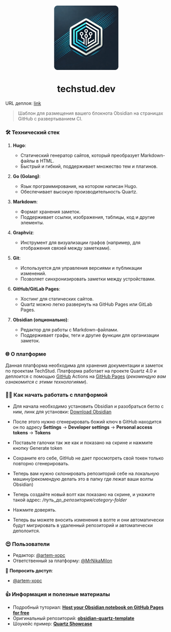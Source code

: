 
<div align="center">
  <br>
  <img src="source/logo-dev.png" alt="">
  <h1>techstud.dev</h1>
</div>

URL деплоя: [link](https://techstud-dev.github.io/schedule-university-docs/)

> Шаблон для размещения вашего блокнота Obsidian на страницах GitHub с развертыванием CI.
### 🛠  Технический стек
1. **Hugo**:
	* Статический генератор сайтов, который преобразует Markdown-файлы в HTML.
    - Быстрый и гибкий, поддерживает множество тем и плагинов.
        
2. **Go (Golang)**:
    - Язык программирования, на котором написан Hugo.
    - Обеспечивает высокую производительность Quartz.
        
3. **Markdown**:
    - Формат хранения заметок.
    - Поддерживает ссылки, изображения, таблицы, код и другие элементы.
        
4. **Graphviz**:
    - Инструмент для визуализации графов (например, для отображения связей между заметками).
        
5. **Git**:
    - Используется для управления версиями и публикации изменений.
    - Позволяет синхронизировать заметки между устройствами.
        
6. **GitHub/GitLab Pages**:
    - Хостинг для статических сайтов.
    - Quartz можно легко развернуть на GitHub Pages или GitLab Pages.
        
7. **Obsidian (опционально)**:
    - Редактор для работы с Markdown-файлами.
    - Поддерживает графы, теги и другие функции для организации заметок.
###  🌐  О платформе
Данная платформа необходима для хранения документации и заметок по проектам TechStud. Платформа работает на проекте Quartz 4.0 и деплоится с помощью [GitHub](https://github.com/features/actions) Actions на [GitHub Pages](https://pages.github.com/) (*рекомендую вам ознакомится с этими технологиями*).

### 🧑‍💻 Как начать работать с платформой
* Для начала необходимо установить Obsidian и разобраться бегло с ним, линк для установки: [Download Obsidian](https://obsidian.md/download)

* После этого нужно сгенерировать божий ключ в GitHub находится он по адресу **Settings** → **Developer settings** → **Personal access tokens** → **Tokens**

* Поставьте галочки так же как и показано на скрине и нажмите кнопку Generate token

* Сохраните его себе, GitHub не дает просмотреть свой токен только повторно сгенерировать. 

* Теперь вам нужно склонировать репозиторий себе на локальную машину(рекомендую делать это в папку где лежат ваши волты Obsidian)

* Теперь создайте новый волт как показано на скрине, и укажите такой адрес: */путь_до_репозитория/category-folder*

* Нажмите доверять.

* Теперь вы можете вносить изменения в волте и они автоматически будут мигрировать в удаленный репозиторий и автоматически деполоится.

###  😍 Пользователи
* Редактор: [@artem-xopc](https://github.com/artem-xopc)
* Ответственный за платформу: [@MrNikaMilon](https://github.com/MrNikaMilon)
 
🔐 **Попросить доступ**:
* [@artem-xopc](https://github.com/artem-xopc)

### 👍 Информация и полезные материалы
* Подробный туториал: [**Host your Obsidian notebook on GitHub Pages for free**](https://dev.to/defenderofbasic/host-your-obsidian-notebook-on-github-pages-for-free-8l1)
* Оригинальный репозиторий: [**obsidian-quartz-template**](https://github.com/DefenderOfBasic/obsidian-quartz-template)
* Шоукейс пример: [**Quartz Showcase**](https://quartz.jzhao.xyz/showcase)
